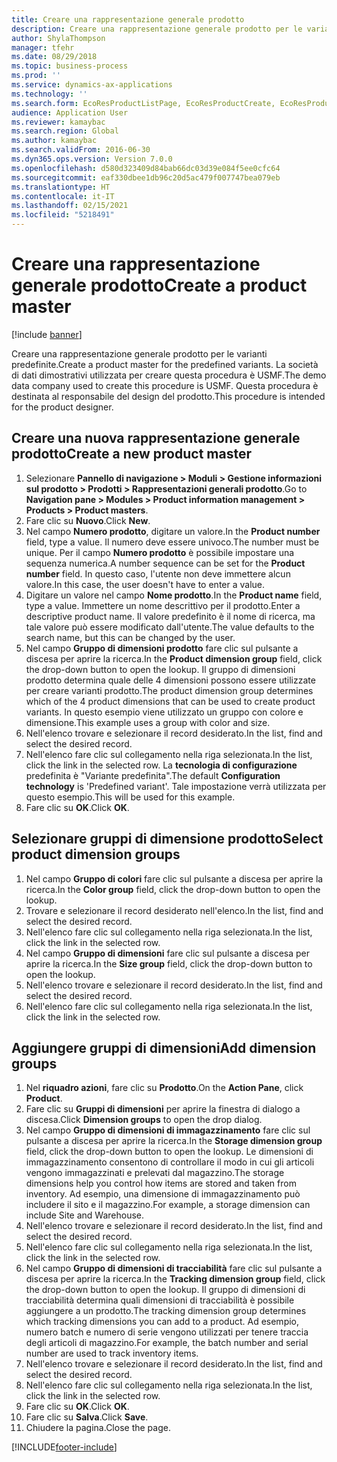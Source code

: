 ```yaml
---
title: Creare una rappresentazione generale prodotto
description: Creare una rappresentazione generale prodotto per le varianti predefinite.
author: ShylaThompson
manager: tfehr
ms.date: 08/29/2018
ms.topic: business-process
ms.prod: ''
ms.service: dynamics-ax-applications
ms.technology: ''
ms.search.form: EcoResProductListPage, EcoResProductCreate, EcoResProductDetails, EcoResProductInventoryDimensionGroups
audience: Application User
ms.reviewer: kamaybac
ms.search.region: Global
ms.author: kamaybac
ms.search.validFrom: 2016-06-30
ms.dyn365.ops.version: Version 7.0.0
ms.openlocfilehash: d580d323409d84bab66dc03d39e084f5ee0cfc64
ms.sourcegitcommit: eaf330dbee1db96c20d5ac479f007747bea079eb
ms.translationtype: HT
ms.contentlocale: it-IT
ms.lasthandoff: 02/15/2021
ms.locfileid: "5218491"
---
```

# <a name="create-a-product-master"></a><span data-ttu-id="5d26e-103">Creare una rappresentazione generale prodotto</span><span class="sxs-lookup"><span data-stu-id="5d26e-103">Create a product master</span></span>

[!include [banner](../../includes/banner.md)]

<span data-ttu-id="5d26e-104">Creare una rappresentazione generale prodotto per le varianti predefinite.</span><span class="sxs-lookup"><span data-stu-id="5d26e-104">Create a product master for the predefined variants.</span></span> <span data-ttu-id="5d26e-105">La società di dati dimostrativi utilizzata per creare questa procedura è USMF.</span><span class="sxs-lookup"><span data-stu-id="5d26e-105">The demo data company used to create this procedure is USMF.</span></span> <span data-ttu-id="5d26e-106">Questa procedura è destinata al responsabile del design del prodotto.</span><span class="sxs-lookup"><span data-stu-id="5d26e-106">This procedure is intended for the product designer.</span></span>


## <a name="create-a-new-product-master"></a><span data-ttu-id="5d26e-107">Creare una nuova rappresentazione generale prodotto</span><span class="sxs-lookup"><span data-stu-id="5d26e-107">Create a new product master</span></span>
1. <span data-ttu-id="5d26e-108">Selezionare **Pannello di navigazione > Moduli > Gestione informazioni sul prodotto > Prodotti > Rappresentazioni generali prodotto**.</span><span class="sxs-lookup"><span data-stu-id="5d26e-108">Go to **Navigation pane > Modules > Product information management > Products > Product masters**.</span></span>
2. <span data-ttu-id="5d26e-109">Fare clic su **Nuovo**.</span><span class="sxs-lookup"><span data-stu-id="5d26e-109">Click **New**.</span></span>
3. <span data-ttu-id="5d26e-110">Nel campo **Numero prodotto**, digitare un valore.</span><span class="sxs-lookup"><span data-stu-id="5d26e-110">In the **Product number** field, type a value.</span></span> <span data-ttu-id="5d26e-111">Il numero deve essere univoco.</span><span class="sxs-lookup"><span data-stu-id="5d26e-111">The number must be unique.</span></span> <span data-ttu-id="5d26e-112">Per il campo **Numero prodotto** è possibile impostare una sequenza numerica.</span><span class="sxs-lookup"><span data-stu-id="5d26e-112">A number sequence can be set for the **Product number** field.</span></span> <span data-ttu-id="5d26e-113">In questo caso, l'utente non deve immettere alcun valore.</span><span class="sxs-lookup"><span data-stu-id="5d26e-113">In this case, the user doesn't have to enter a value.</span></span>
4. <span data-ttu-id="5d26e-114">Digitare un valore nel campo **Nome prodotto**.</span><span class="sxs-lookup"><span data-stu-id="5d26e-114">In the **Product name** field, type a value.</span></span> <span data-ttu-id="5d26e-115">Immettere un nome descrittivo per il prodotto.</span><span class="sxs-lookup"><span data-stu-id="5d26e-115">Enter a descriptive product name.</span></span> <span data-ttu-id="5d26e-116">Il valore predefinito è il nome di ricerca, ma tale valore può essere modificato dall'utente.</span><span class="sxs-lookup"><span data-stu-id="5d26e-116">The value defaults to the search name, but this can be changed by the user.</span></span>
5. <span data-ttu-id="5d26e-117">Nel campo **Gruppo di dimensioni prodotto** fare clic sul pulsante a discesa per aprire la ricerca.</span><span class="sxs-lookup"><span data-stu-id="5d26e-117">In the **Product dimension group** field, click the drop-down button to open the lookup.</span></span> <span data-ttu-id="5d26e-118">Il gruppo di dimensioni prodotto determina quale delle 4 dimensioni possono essere utilizzate per creare varianti prodotto.</span><span class="sxs-lookup"><span data-stu-id="5d26e-118">The product dimension group determines which of the 4 product dimensions that can be used to create product variants.</span></span> <span data-ttu-id="5d26e-119">In questo esempio viene utilizzato un gruppo con colore e dimensione.</span><span class="sxs-lookup"><span data-stu-id="5d26e-119">This example uses a group with color and size.</span></span>
6. <span data-ttu-id="5d26e-120">Nell'elenco trovare e selezionare il record desiderato.</span><span class="sxs-lookup"><span data-stu-id="5d26e-120">In the list, find and select the desired record.</span></span>
7. <span data-ttu-id="5d26e-121">Nell'elenco fare clic sul collegamento nella riga selezionata.</span><span class="sxs-lookup"><span data-stu-id="5d26e-121">In the list, click the link in the selected row.</span></span> <span data-ttu-id="5d26e-122">La **tecnologia di configurazione** predefinita è "Variante predefinita".</span><span class="sxs-lookup"><span data-stu-id="5d26e-122">The default **Configuration technology** is 'Predefined variant'.</span></span> <span data-ttu-id="5d26e-123">Tale impostazione verrà utilizzata per questo esempio.</span><span class="sxs-lookup"><span data-stu-id="5d26e-123">This will be used for this example.</span></span>
8. <span data-ttu-id="5d26e-124">Fare clic su **OK**.</span><span class="sxs-lookup"><span data-stu-id="5d26e-124">Click **OK**.</span></span>

## <a name="select-product-dimension-groups"></a><span data-ttu-id="5d26e-125">Selezionare gruppi di dimensione prodotto</span><span class="sxs-lookup"><span data-stu-id="5d26e-125">Select product dimension groups</span></span>
1. <span data-ttu-id="5d26e-126">Nel campo **Gruppo di colori** fare clic sul pulsante a discesa per aprire la ricerca.</span><span class="sxs-lookup"><span data-stu-id="5d26e-126">In the **Color group** field, click the drop-down button to open the lookup.</span></span>
2. <span data-ttu-id="5d26e-127">Trovare e selezionare il record desiderato nell'elenco.</span><span class="sxs-lookup"><span data-stu-id="5d26e-127">In the list, find and select the desired record.</span></span>
3. <span data-ttu-id="5d26e-128">Nell'elenco fare clic sul collegamento nella riga selezionata.</span><span class="sxs-lookup"><span data-stu-id="5d26e-128">In the list, click the link in the selected row.</span></span>
4. <span data-ttu-id="5d26e-129">Nel campo **Gruppo di dimensioni** fare clic sul pulsante a discesa per aprire la ricerca.</span><span class="sxs-lookup"><span data-stu-id="5d26e-129">In the **Size group** field, click the drop-down button to open the lookup.</span></span>
5. <span data-ttu-id="5d26e-130">Nell'elenco trovare e selezionare il record desiderato.</span><span class="sxs-lookup"><span data-stu-id="5d26e-130">In the list, find and select the desired record.</span></span>
6. <span data-ttu-id="5d26e-131">Nell'elenco fare clic sul collegamento nella riga selezionata.</span><span class="sxs-lookup"><span data-stu-id="5d26e-131">In the list, click the link in the selected row.</span></span>

## <a name="add-dimension-groups"></a><span data-ttu-id="5d26e-132">Aggiungere gruppi di dimensioni</span><span class="sxs-lookup"><span data-stu-id="5d26e-132">Add dimension groups</span></span>
1. <span data-ttu-id="5d26e-133">Nel **riquadro azioni**, fare clic su **Prodotto**.</span><span class="sxs-lookup"><span data-stu-id="5d26e-133">On the **Action Pane**, click **Product**.</span></span>
2. <span data-ttu-id="5d26e-134">Fare clic su **Gruppi di dimensioni** per aprire la finestra di dialogo a discesa.</span><span class="sxs-lookup"><span data-stu-id="5d26e-134">Click **Dimension groups** to open the drop dialog.</span></span>
3. <span data-ttu-id="5d26e-135">Nel campo **Gruppo di dimensioni di immagazzinamento** fare clic sul pulsante a discesa per aprire la ricerca.</span><span class="sxs-lookup"><span data-stu-id="5d26e-135">In the **Storage dimension group** field, click the drop-down button to open the lookup.</span></span> <span data-ttu-id="5d26e-136">Le dimensioni di immagazzinamento consentono di controllare il modo in cui gli articoli vengono immagazzinati e prelevati dal magazzino.</span><span class="sxs-lookup"><span data-stu-id="5d26e-136">The storage dimensions help you control how items are stored and taken from inventory.</span></span> <span data-ttu-id="5d26e-137">Ad esempio, una dimensione di immagazzinamento può includere il sito e il magazzino.</span><span class="sxs-lookup"><span data-stu-id="5d26e-137">For example, a storage dimension can include Site and Warehouse.</span></span>
4. <span data-ttu-id="5d26e-138">Nell'elenco trovare e selezionare il record desiderato.</span><span class="sxs-lookup"><span data-stu-id="5d26e-138">In the list, find and select the desired record.</span></span>
5. <span data-ttu-id="5d26e-139">Nell'elenco fare clic sul collegamento nella riga selezionata.</span><span class="sxs-lookup"><span data-stu-id="5d26e-139">In the list, click the link in the selected row.</span></span>
6. <span data-ttu-id="5d26e-140">Nel campo **Gruppo di dimensioni di tracciabilità** fare clic sul pulsante a discesa per aprire la ricerca.</span><span class="sxs-lookup"><span data-stu-id="5d26e-140">In the **Tracking dimension group** field, click the drop-down button to open the lookup.</span></span> <span data-ttu-id="5d26e-141">Il gruppo di dimensioni di tracciabilità determina quali dimensioni di tracciabilità è possibile aggiungere a un prodotto.</span><span class="sxs-lookup"><span data-stu-id="5d26e-141">The tracking dimension group determines which tracking dimensions you can add to a product.</span></span> <span data-ttu-id="5d26e-142">Ad esempio, numero batch e numero di serie vengono utilizzati per tenere traccia degli articoli di magazzino.</span><span class="sxs-lookup"><span data-stu-id="5d26e-142">For example, the batch number and serial number are used to track inventory items.</span></span>
7. <span data-ttu-id="5d26e-143">Nell'elenco trovare e selezionare il record desiderato.</span><span class="sxs-lookup"><span data-stu-id="5d26e-143">In the list, find and select the desired record.</span></span>
8. <span data-ttu-id="5d26e-144">Nell'elenco fare clic sul collegamento nella riga selezionata.</span><span class="sxs-lookup"><span data-stu-id="5d26e-144">In the list, click the link in the selected row.</span></span>
9. <span data-ttu-id="5d26e-145">Fare clic su **OK**.</span><span class="sxs-lookup"><span data-stu-id="5d26e-145">Click **OK**.</span></span>
10. <span data-ttu-id="5d26e-146">Fare clic su **Salva**.</span><span class="sxs-lookup"><span data-stu-id="5d26e-146">Click **Save**.</span></span>
11. <span data-ttu-id="5d26e-147">Chiudere la pagina.</span><span class="sxs-lookup"><span data-stu-id="5d26e-147">Close the page.</span></span>



[!INCLUDE[footer-include](../../../includes/footer-banner.md)]